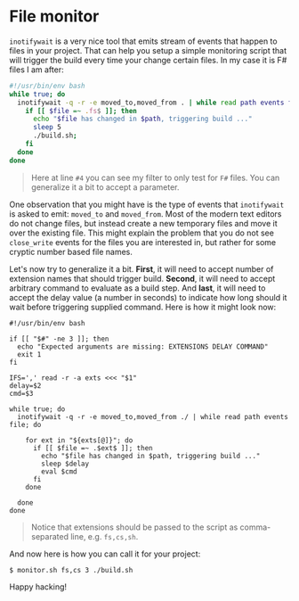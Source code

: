 # File monitor

`inotifywait` is a very nice tool that emits stream of events that happen to
files in your project. That can help you setup a simple monitoring script that
will trigger the build every time your change certain files. In my case it is F#
files I am after:

```{.bash .numberLines}
#!/usr/bin/env bash
while true; do
  inotifywait -q -r -e moved_to,moved_from . | while read path events file; do
    if [[ $file =~ .fs$ ]]; then
      echo "$file has changed in $path, triggering build ..."
      sleep 5
      ./build.sh;
    fi
  done
done
```

> Here at line `#4` you can see my filter to only test for `F#` files. You can
> generalize it a bit to accept a parameter.

One observation that you might have is the type of events that `inotifywait` is
asked to emit: `moved_to` and `moved_from`. Most of the modern text editors do
not change files, but instead create a new temporary files and move it over the
existing file. This might explain the problem that you do not see `close_write`
events for the files you are interested in, but rather for some cryptic number
based file names.

Let's now try to generalize it a bit. **First**, it will need to accept number
of extension names that should trigger build. **Second**, it will need to accept
arbitrary command to evaluate as a build step. And **last**, it will need to
accept the delay value (a number in seconds) to indicate how long should it wait
before triggering supplied command. Here is how it might look now:

```{.bash}
#!/usr/bin/env bash

if [[ "$#" -ne 3 ]]; then
  echo "Expected arguments are missing: EXTENSIONS DELAY COMMAND"
  exit 1
fi

IFS=',' read -r -a exts <<< "$1"
delay=$2
cmd=$3

while true; do
  inotifywait -q -r -e moved_to,moved_from ./ | while read path events file; do

    for ext in "${exts[@]}"; do
      if [[ $file =~ .$ext$ ]]; then
        echo "$file has changed in $path, triggering build ..."
        sleep $delay
        eval $cmd
      fi
    done

  done
done
```

> Notice that extensions should be passed to the script as comma-separated line,
> e.g. `fs,cs,sh`.

And now here is how you can call it for your project:

```{.bash}
$ monitor.sh fs,cs 3 ./build.sh
```

Happy hacking!
